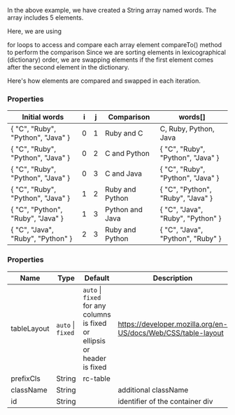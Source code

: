 In the above example, we have created a String array named words. The array includes 5 elements.

Here, we are using

for loops to access and compare each array element
compareTo() method to perform the comparison
Since we are sorting elements in lexicographical (dictionary) order, we are swapping elements if the first element comes after the second element in the dictionary.

Here's how elements are compared and swapped in each iteration.

### Properties

| Initial words | i	| j	| Comparison |words[]|
| --- | --- | --- | --- | --- |
| { "C", "Ruby", "Python", "Java" } | 0	| 1	| Ruby and C | C, Ruby, Python, Java |
| { "C", "Ruby", "Python", "Java" } |	0	| 2	| C and Python | { "C", "Ruby", "Python", "Java" } |
| { "C", "Ruby", "Python", "Java" } |	0	| 3	| C and Java | { "C", "Ruby", "Python", "Java" } |
| { "C", "Ruby", "Python", "Java" } |	1	| 2	| Ruby and Python | { "C", "Python", "Ruby", "Java" } |
| { "C", "Python", "Ruby", "Java" } |	1	| 3	| Python and Java	| { "C", "Java", "Ruby", "Python" } |
| { "C", "Java", "Ruby", "Python" } |	2	| 3	| Ruby and Python	| { "C", "Java", "Python", "Ruby" } |


### Properties

| Name | Type | Default | Description |
| --- | --- | --- | --- |
| tableLayout | `auto` \| `fixed` | `auto` \| `fixed` for any columns is fixed or ellipsis or header is fixed | https://developer.mozilla.org/en-US/docs/Web/CSS/table-layout |
| prefixCls | String | rc-table |  |
| className | String |  | additional className |
| id | String |  | identifier of the container div |

